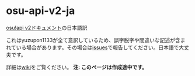 # osu-api-v2-ja
[osu!api v2ドキュメント](https://osu.ppy.sh/docs/index.html)の日本語訳

これはyuzupon1133が全て意訳しているため、誤字脱字や間違いな記述が含まれている場合があります。その場合は[issues](https://github.com/yuzupon1133/osu-api-v2-ja/issues)で報告してください。日本語で大丈夫です。

詳細は[wiki](https://github.com/yuzupon1133/osu-api-v2-ja/wiki)をご覧ください。
**注: このページは作成途中です。**
